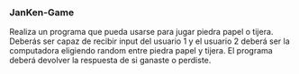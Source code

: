 ### JanKen-Game
Realiza un programa que pueda usarse para jugar piedra papel o
tijera. Deberás ser capaz de recibir input del usuario 1 y el usuario 2
deberá ser la computadora eligiendo random entre piedra papel y
tijera. El programa deberá devolver la respuesta de si ganaste o
perdiste. 
